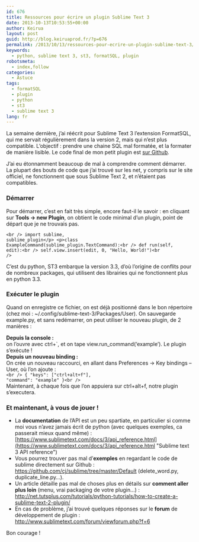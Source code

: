 ```yaml
---
id: 676
title: Ressources pour écrire un plugin Sublime Text 3
date: 2013-10-13T10:53:55+00:00
author: Keirua
layout: post
guid: http://blog.keiruaprod.fr/?p=676
permalink: /2013/10/13/ressources-pour-ecrire-un-plugin-sublime-text-3/
keywords:
  - python, sublime text 3, st3, formatSQL, plugin
robotsmeta:
  - index,follow
categories:
  - Astuce
tags:
  - formatSQL
  - plugin
  - python
  - st3
  - sublime text 3
lang: fr
---
```

La semaine dernière, j&rsquo;ai réécrit pour Sublime Text 3 l&rsquo;extension FormatSQL, qui me servait régulièrement dans la version 2, mais qui n&rsquo;est plus compatible. L&rsquo;objectif : prendre une chaine SQL mal formatée, et la formater de manière lisible. Le code final de mon petit plugin est [sur Github](https://github.com/Keirua/stsqlformat).

J&rsquo;ai eu étonnamment beaucoup de mal à comprendre comment démarrer. La plupart des bouts de code que j&rsquo;ai trouvé sur les net, y compris sur le site officiel, ne fonctionnent que sous Sublime Text 2, et n&rsquo;étaient pas compatibles.

### Démarrer

Pour démarrer, c&rsquo;est en fait très simple, encore faut-il le savoir : en cliquant sur **Tools -> new Plugin**, on obtient le code minimal d&rsquo;un plugin, point de départ que je ne trouvais pas.

<code lang="python">&lt;br />
import sublime, sublime_plugin&lt;/p>
&lt;p>class ExampleCommand(sublime_plugin.TextCommand):&lt;br />
	def run(self, edit):&lt;br />
		self.view.insert(edit, 0, "Hello, World!")&lt;br />
</code>

C&rsquo;est du python, ST3 embarque la version 3.3, d&rsquo;où l&rsquo;origine de conflits pour de nombreux packages, qui utilisent des librairies qui ne fonctionnent plus en python 3.3.

### Exécuter le plugin

Quand on enregistre ce fichier, on est déjà positionné dans le bon répertoire (chez moi : ~/.config/sublime-text-3/Packages/User). On sauvegarde example.py, et sans redémarrer, on peut utiliser le nouveau plugin, de 2 manières :

**Depuis la console :**  
on l&rsquo;ouvre avec ctrl+\`, et on tape view.run_command(&lsquo;example&rsquo;). Le plugin s&rsquo;exécute !  
**Depuis un nouveau binding :**  
On crée un nouveau raccourci, en allant dans Preferences -> Key bindings &#8211; User, où l&rsquo;on ajoute :  
<code lang="javascript">&lt;br />
{ "keys": ["ctrl+alt+f"], "command": "example" }&lt;br />
</code>  
Maintenant, à chaque fois que l&rsquo;on appuiera sur ctrl+alt+f, notre plugin s&rsquo;executera.

### Et maintenant, à vous de jouer !

  * La **documentation** de l&rsquo;API est un peu spartiate, en particulier si comme moi vous n&rsquo;avez jamais écrit de python (avec quelques exemples, ca passerait mieux quand même) : [https://www.sublimetext.com/docs/3/api_reference.html](https://www.sublimetext.com/docs/3/api_reference.html "Sublime text 3 API reference")
  * Vous pourrez trouver pas mal d&rsquo;**exemples** en regardant le code de sublime directement sur Github : <https://github.com/cj/sublime/tree/master/Default> (delete\_word.py, duplicate\_line.py&#8230;).
  * Un article détaille pas mal de choses plus en détails sur **comment aller plus loin** (menu, vrai packaging de votre plugin&#8230;) : <http://net.tutsplus.com/tutorials/python-tutorials/how-to-create-a-sublime-text-2-plugin/>
  * En cas de problème, j&rsquo;ai trouvé quelques réponses sur le **forum** de développement de plugin : <http://www.sublimetext.com/forum/viewforum.php?f=6>

Bon courage !